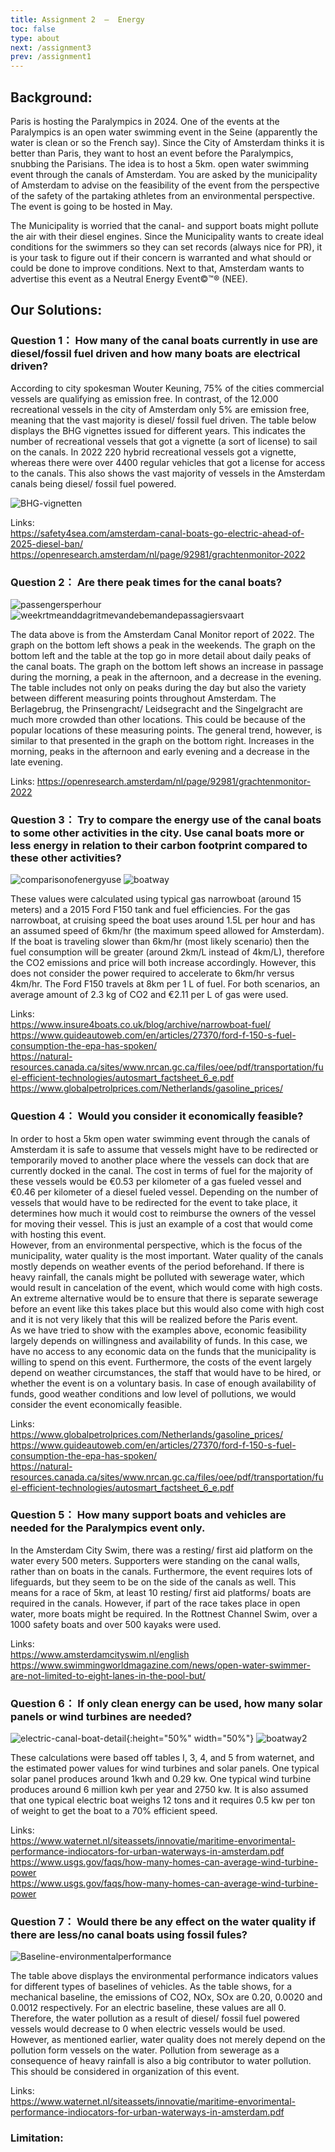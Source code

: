 ```yaml
---
title: Assignment 2  –  Energy 
toc: false
type: about
next: /assignment3
prev: /assignment1
---
```



## Background:

Paris is hosting the Paralympics in 2024. One of the events at the Paralympics is an open water swimming event in the Seine (apparently the water is clean or so the French say). Since the City of Amsterdam thinks it is better than Paris, they want to host an event before the Paralympics, snubbing the Parisians. The idea is to host a 5km. open water swimming event through the canals of Amsterdam. You are asked by the municipality of Amsterdam to advise on the feasibility of the event from the perspective of the safety of the partaking athletes from an environmental perspective. The event is going to be hosted in May.   

The Municipality is worried that the canal- and support boats might pollute the air with their diesel engines. Since the Municipality wants to create ideal conditions for the swimmers so they can set records (always nice for PR), it is your task to figure out if their concern is warranted and what should or could be done to improve conditions. Next to that, Amsterdam wants to advertise this event as a Neutral Energy Event©™® (NEE).



## Our Solutions:

### Question 1： How many of the canal boats currently in use are diesel/fossil fuel driven and how many boats are electrical driven?  

According to city spokesman Wouter Keuning, 75% of the cities commercial vessels are qualifying as emission free. In contrast, of the 12.000 recreational vessels in the city of Amsterdam only 5% are emission free, meaning that the vast majority is diesel/ fossil fuel driven.  The table below displays the BHG vignettes issued for different years. This indicates the number of recreational vessels that got a vignette (a sort of license) to sail on the canals.  In 2022 220 hybrid recreational vessels got a vignette, whereas there were over 4400 regular vehicles that got a license for access to the canals. This also shows the vast majority of vessels in the Amsterdam canals being diesel/ fossil fuel powered.    

![BHG-vignetten](BHG-vignetten.png)

Links:  
https://safety4sea.com/amsterdam-canal-boats-go-electric-ahead-of-2025-diesel-ban/   
https://openresearch.amsterdam/nl/page/92981/grachtenmonitor-2022 

### Question 2： Are there peak times for the canal boats?

![passengersperhour](passengers-per-hour.png)
![weekrtmeanddagritmevandebemandepassagiersvaart](weekrtme-and-dagritme-van-de-bemande-passagiersvaart.png)

The data above is from the Amsterdam Canal Monitor report of 2022. The graph on the bottom left shows a peak in the weekends. The graph on the bottom left and the table at the top go in more detail about daily peaks of the canal boats. The graph on the bottom left shows an increase in passage during the morning, a peak in the afternoon, and a decrease in the evening. The table includes not only on peaks during the day but also the variety between different measuring points throughout Amsterdam. The Berlagebrug, the Prinsengracht/ Leidsegracht and the Singelgracht are much more crowded than other locations. This could be because of the popular locations of these measuring points. The general trend, however, is similar to that presented in the graph on the bottom right. Increases in the morning, peaks in the afternoon and early evening and a decrease in the late evening. 

Links: 
https://openresearch.amsterdam/nl/page/92981/grachtenmonitor-2022 

### Question 3： Try to compare the energy use of the canal boats to some other activities in the city. Use canal boats more or less energy in relation to their carbon footprint compared to these other activities? 

![comparisonofenergyuse](comparison-of-energy-use.png)
![boatway](boatway.png)

These values were calculated using typical gas narrowboat (around 15 meters) and a 2015 Ford F150 tank and fuel efficiencies. For the gas narrowboat, at cruising speed the boat uses around 1.5L per hour and has an assumed speed of 6km/hr (the maximum speed allowed for Amsterdam). If the boat is traveling slower than 6km/hr (most likely scenario) then the fuel consumption will be greater (around 2km/L instead of 4km/L), therefore the CO2 emissions and price will both increase accordingly. However, this does not consider the power required to accelerate to 6km/hr versus 4km/hr. The Ford F150 travels at 8km per 1 L of fuel. For both scenarios, an average amount of 2.3 kg of CO2 and €2.11 per L of gas were used. 

Links:   
https://www.insure4boats.co.uk/blog/archive/narrowboat-fuel/  
https://www.guideautoweb.com/en/articles/27370/ford-f-150-s-fuel-consumption-the-epa-has-spoken/  
https://natural-resources.canada.ca/sites/www.nrcan.gc.ca/files/oee/pdf/transportation/fuel-efficient-technologies/autosmart_factsheet_6_e.pdf  
https://www.globalpetrolprices.com/Netherlands/gasoline_prices/

### Question 4： Would you consider it economically feasible? 

In order to host a 5km open water swimming event through the canals of Amsterdam it is safe to assume that vessels might have to be redirected or temporarily moved to another place where the vessels can dock that are currently docked in the canal. The cost in terms of fuel for the majority of these vessels would be  €0.53 per kilometer of a gas fueled vessel and €0.46 per kilometer of a diesel fueled vessel. Depending on the number of vessels that would have to be redirected for the event to take place, it determines how much it would cost to reimburse the owners of the vessel for moving their vessel. This is just an example of a cost that would come with hosting this event.  
However, from an environmental perspective, which is the focus of the municipality, water quality is the most important. Water quality of the canals mostly depends on weather events of the period beforehand. If there is heavy rainfall, the canals might be polluted with sewerage water, which would result in cancelation of the event, which would come with high costs. An extreme alternative would be to ensure that there is separate sewerage before an event like this takes place but this would also come with high cost and it is not very likely that this will be realized before the Paris event.   
As we have tried to show with the examples above, economic feasibility largely depends on willingness and availability of funds. In this case, we have no access to any economic data on the funds that the municipality is willing to spend on this event. Furthermore, the costs of the event largely depend on weather circumstances, the staff that would have to be hired, or whether the event is on a voluntary basis. In case of enough availability of funds, good weather conditions and low level of pollutions, we would consider the event economically feasible. 

Links:   
https://www.globalpetrolprices.com/Netherlands/gasoline_prices/   
https://www.guideautoweb.com/en/articles/27370/ford-f-150-s-fuel-consumption-the-epa-has-spoken/  
https://natural-resources.canada.ca/sites/www.nrcan.gc.ca/files/oee/pdf/transportation/fuel-efficient-technologies/autosmart_factsheet_6_e.pdf  

### Question 5： How many support boats and vehicles are needed for the Paralympics event only. 

In the Amsterdam City Swim, there was a resting/ first aid platform on the water every 500 meters. Supporters were standing on the canal walls, rather than on boats in the canals. Furthermore, the event requires lots of lifeguards, but they seem to be on the side of the canals as well. This means for a race of 5km, at least 10 resting/ first aid platforms/ boats are required in the canals. However, if part of the race takes place in open water, more boats might be required. In the Rottnest Channel Swim, over a 1000 safety boats and over 500 kayaks were used.   

Links:   
https://www.amsterdamcityswim.nl/english  
https://www.swimmingworldmagazine.com/news/open-water-swimmer-are-not-limited-to-eight-lanes-in-the-pool-but/

### Question 6： If only clean energy can be used, how many solar panels or wind turbines are needed? 

![electric-canal-boat-detail](electric-canal-boat-detail.png){:height="50%" width="50%"}
![boatway2](boatway2.png)

These calculations were based off tables I, 3, 4, and 5 from waternet, and the estimated power values for wind turbines and solar panels. One typical solar panel produces around 1kwh and 0.29 kw. One typical wind turbine produces around 6 million kwh per year and 2750 kw. It is also assumed that one typical electric boat weighs 12 tons and it requires 0.5 kw per ton of weight to get the boat to a 70% efficient speed. 

Links:  
https://www.waternet.nl/siteassets/innovatie/maritime-envorimental-performance-indiocators-for-urban-waterways-in-amsterdam.pdf  
https://www.usgs.gov/faqs/how-many-homes-can-average-wind-turbine-power  
https://www.usgs.gov/faqs/how-many-homes-can-average-wind-turbine-power  

### Question 7： Would there be any effect on the water quality if there are less/no canal boats using fossil fules? 

![Baseline-environmentalperformance](Baseline-environmentalperformance.png)

The table above displays the environmental performance indicators values for different types of baselines of vehicles. As the table shows, for a mechanical baseline, the emissions of CO2, NOx, SOx are 0.20, 0.0020 and 0.0012 respectively. For an electric baseline, these values are all 0. Therefore, the water pollution as a result of diesel/ fossil fuel powered vessels would decrease to 0 when electric vessels would be used. However, as mentioned earlier, water quality does not merely depend on the pollution form vessels on the water. Pollution from sewerage as a consequence of heavy rainfall is also a big contributor to water pollution. This should be considered in organization of this event. 

Links:   
https://www.waternet.nl/siteassets/innovatie/maritime-envorimental-performance-indiocators-for-urban-waterways-in-amsterdam.pdf 

### Limitation:
